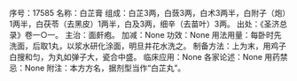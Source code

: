 序号：17585
名称：白芷膏
组成：白芷3两，白蔹3两，白术3两半，白附子（炮）1两半，白茯苓（去黑皮）1两半，白及3两，细辛（去苗叶）3两。
出处：《圣济总录》卷一○一。
主治：面皯疱。
加减：None
功效：None
用法用量：每卧时先洗面，后取1丸，以浆水研化涂面，明旦井花水洗之。
制备方法：上为末，用鸡子白搜和匀，为丸如弹子大，瓷合中盛。
临床应用：None
各家论述：None
用药禁忌：None
附注：本方方名，据剂型当作“白芷丸”。
